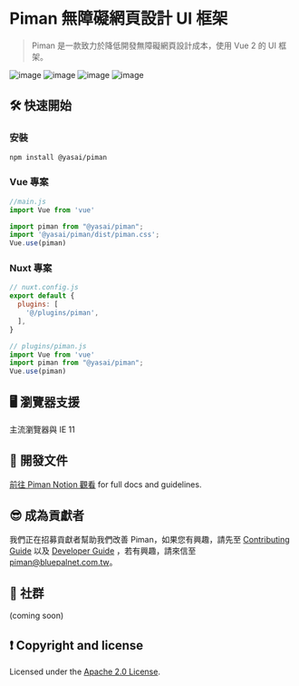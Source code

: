 # Piman 無障礙網頁設計 UI 框架
> Piman 是一款致力於降低開發無障礙網頁設計成本，使用 Vue 2 的 UI 框架。

![image](https://badgen.net/badge/vue/2.x/green) ![image](https://badgen.net/badge/npm/v16/red) ![image](https://badgen.net/badge/license/Apache-2.0/orange) ![image](https://badgen.net/badge/PRs/welcome/green) 

## 🛠 快速開始

### 安裝
```bash
npm install @yasai/piman
```

### Vue 專案
```js
//main.js
import Vue from 'vue'

import piman from "@yasai/piman";
import '@yasai/piman/dist/piman.css';
Vue.use(piman)
```

### Nuxt 專案
```js
// nuxt.config.js
export default {
  plugins: [
    '@/plugins/piman',
  ],
}

// plugins/piman.js
import Vue from 'vue'
import piman from "@yasai/piman";
Vue.use(piman)
```

## 🖥 瀏覽器支援
主流瀏覽器與 IE 11


## 📖 開發文件
[前往 Piman Notion 觀看](https://piman.notion.site/Piman-6389e4787ceb405abe42ffb37cfe1ca4) for full docs and guidelines.

## 😎 成為貢獻者
我們正在招募貢獻者幫助我們改善 Piman，如果您有興趣，請先至 [Contributing Guide](https://github.com/ya-sai/piman/blob/main/.github/CONTRIBUTING.md) 以及 [Developer Guide](https://piman.notion.site/Contributors-Piman-4d5c910dfbee4066b455cb07d0684af8) ，若有興趣，請來信至 [piman@bluepalnet.com.tw](mailto:piman@bluepalnet.com.tw)。

## 💬 社群
(coming soon)

## ❗ Copyright and license 
Licensed under the [Apache 2.0 License](https://github.com/ya-sai/piman/blob/main/LICENSE).

